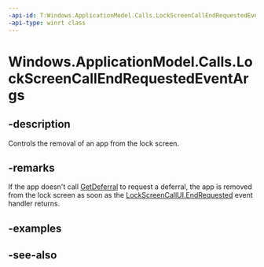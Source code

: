 ----api-id: T:Windows.ApplicationModel.Calls.LockScreenCallEndRequestedEventArgs
-api-type: winrt class
---<!-- Class syntax.public class LockScreenCallEndRequestedEventArgs : Windows.ApplicationModel.Calls.ILockScreenCallEndRequestedEventArgs--># Windows.ApplicationModel.Calls.LockScreenCallEndRequestedEventArgs## -descriptionControls the removal of an app from the lock screen.## -remarks<!--TODO: Document how the developer can obtain this class object, and add or update retriever elements as necessary.-->If the app doesn't call [GetDeferral](lockscreencallendrequestedeventargs_getdeferral.md) to request a deferral, the app is removed from the lock screen as soon as the [LockScreenCallUI.EndRequested](lockscreencallui_endrequested.md) event handler returns.## -examples## -see-also